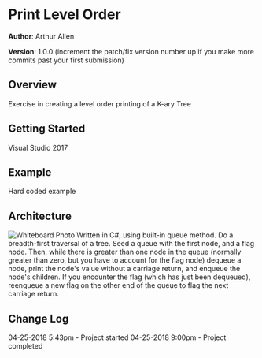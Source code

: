 # Print Level Order

**Author**: Arthur Allen

**Version**: 1.0.0 (increment the patch/fix version number up if you make more commits past your first submission)

## Overview
<!-- Provide a high level overview of what this application is and why you are building it, beyond the fact that it's an assignment for a Code Fellows 401 class. (i.e. What's your problem domain?) -->
Exercise in creating a level order printing of a K-ary Tree

## Getting Started
<!-- What are the steps that a user must take in order to build this app on their own machine and get it running? -->
Visual Studio 2017

## Example
<!-- Show them what looks like and how how to use the application.  -->
Hard coded example

## Architecture
<!-- Provide a detailed description of the application design. What technologies (languages, libraries, etc) you're using, and any other relevant design information. -->
![Whiteboard Photo](PrintLevelOrder/assets/.jpg)
Written in C#, using built-in queue method.  Do a breadth-first traversal of a tree.  Seed a queue with the first node, and a flag node.  Then, while there is greater than one node in the queue (normally greater than zero, but you have to account for the flag node) dequeue a node, print the node's value without a carriage return, and enqueue the node's children.  If you encounter the flag (which has just been dequeued), reenqueue a new flag on the other end of the queue to flag the next carriage return.

## Change Log
<!-- Use this are to document the iterative changes made to your application as each feature is successfully implemented. Use time stamps. Here's an example:

01-01-2001 4:59pm - Added functionality to add and delete some things. -->
04-25-2018 5:43pm - Project started
04-25-2018 9:00pm - Project completed